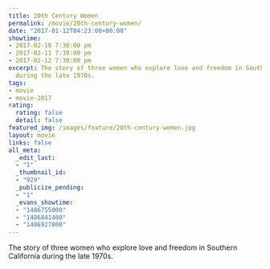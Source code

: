 ```yaml
---
title: 20th Century Women
permalink: /movie/20th-century-women/
date: "2017-01-12T04:23:00+00:00"
showtime:
- 2017-02-10 7:30:00 pm
- 2017-02-11 7:30:00 pm
- 2017-02-12 7:30:00 pm
excerpt: The story of three women who explore love and freedom in Southern California
  during the late 1970s.
tags:
- movie
- movie-2017
rating:
  rating: false
  detail: false
featured_img: /images/feature/20th-century-women.jpg
layout: movie
links: false
all_meta:
  _edit_last:
  - "1"
  _thumbnail_id:
  - "929"
  _publicize_pending:
  - "1"
  _evans_showtime:
  - "1486755000"
  - "1486841400"
  - "1486927800"
---
```


<div class="overview" dir="auto">The story of three women who explore love and freedom in Southern California during the late 1970s. </div>
